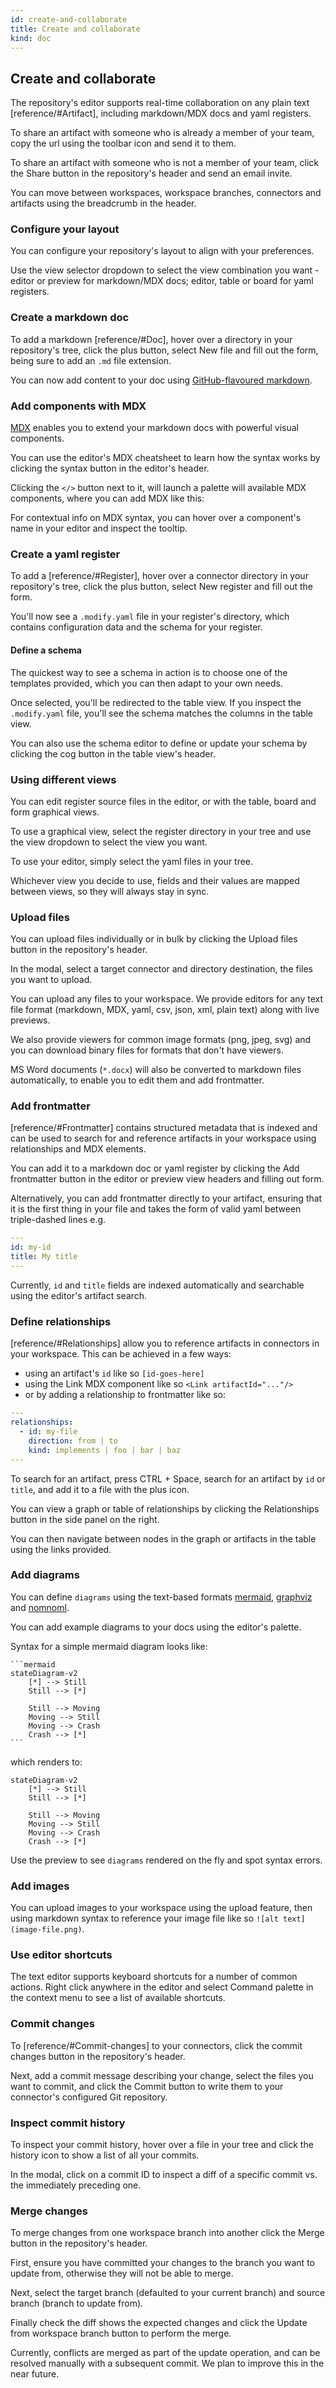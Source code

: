 ```yaml
---
id: create-and-collaborate
title: Create and collaborate
kind: doc
---
```


## Create and collaborate

The repository's editor supports real-time collaboration on any plain text [reference/#Artifact], including markdown/MDX docs and yaml registers. 

To share an artifact with someone who is already a member of your team, copy the url using the toolbar icon and send it to them.

To share an artifact with someone who is not a member of your team, click the Share button in the repository's header and send an email invite.

You can move between workspaces, workspace branches, connectors and artifacts using the breadcrumb in the header.

### Configure your layout 

You can configure your repository's layout to align with your preferences.

Use the view selector dropdown to select the view combination you want - editor or preview for markdown/MDX docs; editor, table or board for yaml registers.

### Create a markdown doc

To add a markdown [reference/#Doc], hover over a directory in your repository's tree, click the plus button, select New file and fill out the form, being sure to add an `.md` file extension.

You can now add content to your doc using [GitHub-flavoured markdown](https://github.github.com/gfm/).

<InfoMessage icon="lightbulb" header="Pro Tip" content="If your markdown is rusty, use the editor's syntax cheatsheet for a refresh and toolbar to add it to your docs"/>

### Add components with MDX

[MDX](https://mdxjs.com/) enables you to extend your markdown docs with powerful visual components.

You can use the editor's MDX cheatsheet to learn how the syntax works by clicking the syntax button in the editor's header. 

Clicking the `</>` button next to it, will launch a palette will available MDX components, where you can add MDX like this:

<ArtifactTable field="kind" exact="doc" prefix="" postfix=""/>

For contextual info on MDX syntax, you can hover over a component's name in your editor and inspect the tooltip. 

<InfoMessage icon="heart" header="What's cookin'" content="✨ We're currently working on an npm package that will allow you to use our built-in MDX and other Modify syntax in your React and Vue apps. We also plan to add to our built-in component library, as well as support third-party components so you can bring your own ✨ "/>

### Create a yaml register

To add a [reference/#Register], hover over a connector directory in your repository's tree, click the plus button, select New register and fill out the form.

You'll now see a `.modify.yaml` file in your register's directory, which contains configuration data and the schema for your register.

#### Define a schema

The quickest way to see a schema in action is to choose one of the templates provided, which you can then adapt to your own needs.

Once selected, you'll be redirected to the table view. If you inspect the `.modify.yaml` file, you'll see the schema matches the columns in the table view.

You can also use the schema editor to define or update your schema by clicking the cog button in the table view's header.

### Using different views

You can edit register source files in the editor, or with the table, board and form graphical views.

To use a graphical view, select the register directory in your tree and use the view dropdown to select the view you want. 

To use your editor, simply select the yaml files in your tree. 

Whichever view you decide to use, fields and their values are mapped between views, so they will always stay in sync.

### Upload files

You can upload files individually or in bulk by clicking the Upload files button in the repository's header.

In the modal, select a target connector and directory destination, the files you want to upload.

You can upload any files to your workspace. We provide editors for any text file format (markdown, MDX, yaml, csv, json, xml, plain text) along with live previews. 

We also provide viewers for common image formats (png, jpeg, svg) and you can download binary files for formats that don't have viewers.

MS Word documents (`*.docx`) will also be converted to markdown files automatically, to enable you to edit them and add frontmatter.

### Add frontmatter

[reference/#Frontmatter] contains structured metadata that is indexed and can be used to search for and reference artifacts in your workspace using relationships and MDX elements. 

You can add it to a markdown doc or yaml register by clicking the Add frontmatter button in the editor or preview view headers and filling out form. 

Alternatively, you can add frontmatter directly to your artifact, ensuring that it is the first thing in your file and takes the form of valid yaml between triple-dashed lines e.g.

```yaml
---
id: my-id
title: My title
---
```

Currently, `id` and `title` fields are indexed automatically and searchable using the editor's artifact search.

### Define relationships

[reference/#Relationships] allow you to reference artifacts in connectors in your workspace. This can be achieved in a few ways: 

- using an artifact's `id` like so `[id-goes-here]`
- using the Link MDX component like so `<Link artifactId="..."/>`
- or by adding a relationship to frontmatter like so:

```yaml
---
relationships:
  - id: my-file
    direction: from | to
    kind: implements | foo | bar | baz
---
```

To search for an artifact, press CTRL + Space, search for an artifact by `id` or `title`, and add it to a file with the plus icon.

You can view a graph or table of relationships by clicking the Relationships button in the side panel on the right. 

You can then navigate between nodes in the graph or artifacts in the table using the links provided.

### Add diagrams

You can define `diagrams` using the text-based formats [mermaid](https://mermaid-js.github.io/mermaid), [graphviz](https://graphviz.org) and [nomnoml](https://nomnoml.com).

You can add example diagrams to your docs using the editor's palette.

Syntax for a simple mermaid diagram looks like:

````
```mermaid
stateDiagram-v2
    [*] --> Still
    Still --> [*]

    Still --> Moving
    Moving --> Still
    Moving --> Crash
    Crash --> [*]
```
````

which renders to:

```mermaid
stateDiagram-v2
    [*] --> Still
    Still --> [*]

    Still --> Moving
    Moving --> Still
    Moving --> Crash
    Crash --> [*]
```

Use the preview to see `diagrams` rendered on the fly and spot syntax errors.

<InfoMessage icon="lightbulb" header="Pro Tip" content="Check out the mermaid, graphviz and nomnoml websites for examples to adapt in your own diagrams."/>

### Add images 

You can upload images to your workspace using the upload feature, then using markdown syntax to reference your image file like so `![alt text](image-file.png)`.

### Use editor shortcuts

The text editor supports keyboard shortcuts for a number of common actions. Right click anywhere in the editor and select Command palette in the context menu to see a list of available shortcuts.

### Commit changes

To [reference/#Commit-changes] to your connectors, click the commit changes button in the repository's header.

Next, add a commit message describing your change, select the files you want to commit, and click the Commit button to write them to your connector's configured Git repository.

### Inspect commit history

To inspect your commit history, hover over a file in your tree and click the history icon to show a list of all your commits.

In the modal, click on a commit ID to inspect a diff of a specific commit vs. the immediately preceding one.

### Merge changes

To merge changes from one workspace branch into another click the Merge button in the repository's header.

First, ensure you have committed your changes to the branch you want to update from, otherwise they will not be able to merge.

Next, select the target branch (defaulted to your current branch) and source branch (branch to update from). 

Finally check the diff shows the expected changes and click the Update from workspace branch button to perform the merge.

Currently, conflicts are merged as part of the update operation, and can be resolved manually with a subsequent commit. We plan to improve this in the near future.

